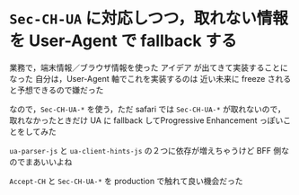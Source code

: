 # `Sec-CH-UA` に対応しつつ，取れない情報を User-Agent で fallback する

業務で，端末情報／ブラウザ情報を使った アイデア が出てきて実装することになった
自分は，User-Agent 軸でこれを実装するのは 近い未来に freeze されると予想できるので嫌だった

なので，`Sec-CH-UA-*` を使う，ただ safari では `Sec-CH-UA-*` が取れないので，
取れなかったときだけ UA に fallback してProgressive Enhancement っぽいことをしてみた

`ua-parser-js` と `ua-client-hints-js` の２つに依存が増えちゃうけど BFF 側なのでまあいいよね

`Accept-CH` と `Sec-CH-UA-*` を production で触れて良い機会だった


